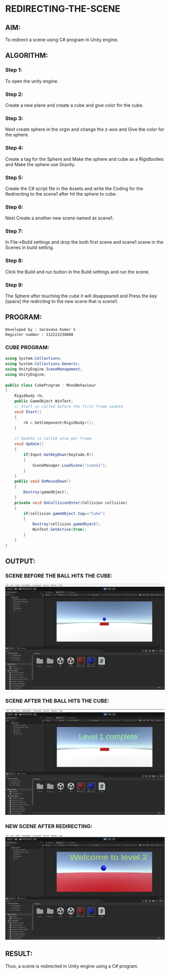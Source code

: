 # REDIRECTING-THE-SCENE

## AIM:
To redirect a scene using C# program in Unity engine.

## ALGORITHM:
### Step 1: 
To open the unity engine.

### Step 2: 
Create a new plane and create a cube and give color for the cube.

### Step 3: 
Next create sphere in the orgin and change the z-axis and Give the color for the sphere.

### Step 4: 
Create a tag for the Sphere and Make the sphere and cube as a Rigidbodies and Make the sphere use Gravity.

### Step 5: 
Create the C# script file in the Assets and write the Coding for the Redirecting to the scene1 after hit the sphere to cube.

### Step 6: 
Next Create a another new scene named as scene1.

### Step 7:
In File->Build settings and drop the both first scene and scene1 scene in the Scenes in build setting.

### Step 8: 
Click the Build and run button in the Build settings and run the scene.

### Step 9: 
The Sphere after touching the cube it will disappeared and Press the key [space] the redircting to the new scene that is scene1.
## PROGRAM:
```
Developed by : Saravana Kumar S
Register number : 212221230088
```
### CUBE PROGRAM:
```C#
using System.Collections;
using System.Collections.Generic;
using UnityEngine.SceneManagement;
using UnityEngine;

public class CubeProgram : MonoBehaviour
{
    Rigidbody rb;
    public GameObject WinText;
    // Start is called before the first frame update
    void Start()
    {
        rb = GetComponent<Rigidbody>();
    }

    // Update is called once per frame
    void Update()
    {
        if(Input.GetKeyDown(KeyCode.R))
        {
            SceneManager.LoadScene("scene1");
        }
    }
    public void OnMouseDown()
    {
        Destroy(gameObject);
    }
    private void OnCollisionEnter(Collision collision)
    {
        if(collision.gameObject.tag=="Cube")
        {
            Destroy(collision.gameObject);
            WinText.SetActive(true);
        }
    }
}
```
## OUTPUT:
### SCENE BEFORE THE BALL HITS THE CUBE:
<img src="out1.png" width=600>

### SCENE AFTER THE BALL HITS THE CUBE:
<img src="out3.png" width=600>

### NEW SCENE AFTER REDIRECTING:
<img src="out2.png" width=600>

## RESULT:
Thus, a scene is redirected in Unity engine using a C# program.